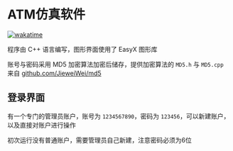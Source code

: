 # ATM仿真软件
[![wakatime](https://wakatime.com/badge/github/Slinet6056/ATM_Simulator.svg)](https://wakatime.com/badge/github/Slinet6056/ATM_Simulator)

程序由 C++ 语言编写，图形界面使用了 EasyX 图形库

账号与密码采用 MD5 加密算法加密后储存，提供加密算法的 `MD5.h` 与 `MD5.cpp` 来自 [github.com/JieweiWei/md5](https://github.com/JieweiWei/md5)

## 登录界面

有一个专门的管理员账户，账号为 `1234567890`，密码为 `123456`，可以新建账户，以及直接对账户进行操作

初次运行没有普通账户，需要管理员自己新建，注意密码必须为6位
